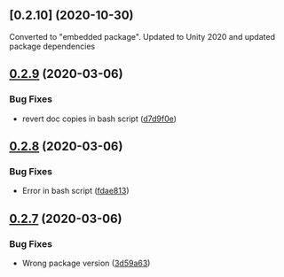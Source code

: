 ## [0.2.10] (2020-10-30)
Converted to "embedded package". Updated to Unity 2020 and updated package dependencies 

## [0.2.9](https://github.com/sarkahn/rltk_unity/compare/v0.2.8...v0.2.9) (2020-03-06)


### Bug Fixes

* revert doc copies in bash script ([d7d9f0e](https://github.com/sarkahn/rltk_unity/commit/d7d9f0ee6e1c771c27eb9a870140243802629ae4))

## [0.2.8](https://github.com/sarkahn/rltk_unity/compare/v0.2.7...v0.2.8) (2020-03-06)


### Bug Fixes

* Error in bash script ([fdae813](https://github.com/sarkahn/rltk_unity/commit/fdae813e7990bfdc5cbbf097bc2aabb14ba38d98))

## [0.2.7](https://github.com/sarkahn/rltk_unity/compare/v0.2.6...v0.2.7) (2020-03-06)


### Bug Fixes

* Wrong package version ([3d59a63](https://github.com/sarkahn/rltk_unity/commit/3d59a63411d15adf26b447e2d7ce2b4efe6103ae))
